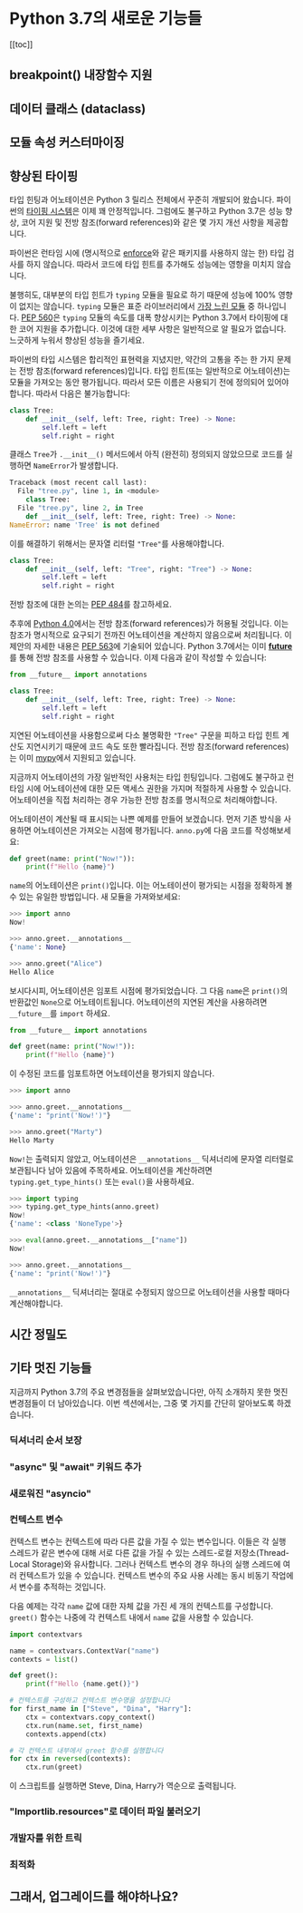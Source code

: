 # Python 3.7의 새로운 기능들

[[toc]]

## breakpoint() 내장함수 지원



## 데이터 클래스 (dataclass)



## 모듈 속성 커스터마이징



## 향상된 타이핑

타입 힌팅과 어노테이션은 Python 3 릴리스 전체에서 꾸준히 개발되어 왔습니다.
파이썬의 [타이핑 시스템](https://www.youtube.com/watch?v=2xWhaALHTvU)은 이제 꽤 안정적입니다.
그럼에도 불구하고 Python 3.7은 성능 향상, 코어 지원 및 전방 참조(forward references)와 같은 몇 가지 개선 사항을 제공합니다.

파이썬은 런타임 시에 (명시적으로 [enforce](https://pypi.org/project/enforce/)와 같은 패키지를 사용하지 않는 한) 타입 검사를 하지 않습니다.
따라서 코드에 타입 힌트를 추가해도 성능에는 영향을 미치지 않습니다.

불행히도, 대부분의 타입 힌트가 `typing` 모듈을 필요로 하기 때문에 성능에 100% 영향이 없지는 않습니다.
`typing` 모듈은 표준 라이브러리에서 [가장 느린 모듈](https://www.python.org/dev/peps/pep-0560/#performance) 중 하나입니다.
[PEP 560](https://www.python.org/dev/peps/pep-0560/)은 `typing` 모듈의 속도를 대폭 향상시키는 Python 3.7에서 타이핑에 대한 코어 지원을 추가합니다.
이것에 대한 세부 사항은 일반적으로 알 필요가 없습니다. 느긋하게 누워서 향상된 성능을 즐기세요.

파이썬의 타입 시스템은 합리적인 표현력을 지녔지만, 약간의 고통을 주는 한 가지 문제는 전방 참조(forward references)입니다.
타입 힌트(또는 일반적으로 어노테이션)는 모듈을 가져오는 동안 평가됩니다.
따라서 모든 이름은 사용되기 전에 정의되어 있어야합니다.
따라서 다음은 불가능합니다:

```python
class Tree:
    def __init__(self, left: Tree, right: Tree) -> None:
        self.left = left
        self.right = right
```

클래스 `Tree`가 `.__init__()` 메서드에서 아직 (완전히) 정의되지 않았으므로 코드를 실행하면 `NameError`가 발생합니다.

```python
Traceback (most recent call last):
  File "tree.py", line 1, in <module>
    class Tree:
  File "tree.py", line 2, in Tree
    def __init__(self, left: Tree, right: Tree) -> None:
NameError: name 'Tree' is not defined
```

이를 해결하기 위해서는 문자열 리터럴 `"Tree"`를 사용해야합니다.

```python
class Tree:
    def __init__(self, left: "Tree", right: "Tree") -> None:
        self.left = left
        self.right = right
```

전방 참조에 대한 논의는 [PEP 484](https://www.python.org/dev/peps/pep-0484/#forward-references)를 참고하세요.

추후에 [Python 4.0](http://www.curiousefficiency.org/posts/2014/08/python-4000.html)에서는 전방 참조(forward references)가 허용될 것입니다.
이는 참조가 명시적으로 요구되기 전까진 어노테이션을 계산하지 않음으로써 처리됩니다.
이 제안의 자세한 내용은 [PEP 563](https://www.python.org/dev/peps/pep-0563/)에 기술되어 있습니다.
Python 3.7에서는 이미 [__future__](https://docs.python.org/3/library/__future__.html)를 통해 전방 참조를 사용할 수 있습니다.
이제 다음과 같이 작성할 수 있습니다:

```python
from __future__ import annotations

class Tree:
    def __init__(self, left: Tree, right: Tree) -> None:
        self.left = left
        self.right = right
```

지연된 어노테이션을 사용함으로써 다소 불명확한 `"Tree"` 구문을 피하고 타입 힌트 계산도 지연시키기 때문에 코드 속도 또한 빨라집니다.
전방 참조(forward references)는 이미 [mypy](http://mypy-lang.org/)에서 지원되고 있습니다.

지금까지 어노테이션의 가장 일반적인 사용처는 타입 힌팅입니다.
그럼에도 불구하고 런타임 시에 어노테이션에 대한 모든 액세스 권한을 가지며 적절하게 사용할 수 있습니다.
어노테이션을 직접 처리하는 경우 가능한 전방 참조를 명시적으로 처리해야합니다.

어노테이션이 계산될 때 표시되는 나쁜 예제를 만들어 보겠습니다.
먼저 기존 방식을 사용하면 어노테이션은 가져오는 시점에 평가됩니다.
`anno.py`에 다음 코드를 작성해보세요:

```python
def greet(name: print("Now!")):
    print(f"Hello {name}")
```

`name`의 어노테이션은 `print()`입니다.
이는 어노테이션이 평가되는 시점을 정확하게 볼 수 있는 유일한 방법입니다.
새 모듈을 가져와보세요:

```python
>>> import anno
Now!

>>> anno.greet.__annotations__
{'name': None}

>>> anno.greet("Alice")
Hello Alice
```

보시다시피, 어노테이션은 임포트 시점에 평가되었습니다.
그 다음 `name`은 `print()`의 반환값인 `None`으로 어노테이트됩니다.
어노테이션의 지연된 계산을 사용하려면 `__future__`를 `import` 하세요.

```python
from __future__ import annotations

def greet(name: print("Now!")):
    print(f"Hello {name}")
```

이 수정된 코드를 임포트하면 어노테이션을 평가되지 않습니다.

```python
>>> import anno

>>> anno.greet.__annotations__
{'name': "print('Now!')"}

>>> anno.greet("Marty")
Hello Marty
```

`Now!`는 출력되지 않았고, 어노테이션은 `__annotations__` 딕셔너리에 문자열 리터럴로 보관됩니다 남아 있음에 주목하세요.
어노테이션을 계산하려면 `typing.get_type_hints()` 또는 `eval()`을 사용하세요.

```python
>>> import typing
>>> typing.get_type_hints(anno.greet)
Now!
{'name': <class 'NoneType'>}

>>> eval(anno.greet.__annotations__["name"])
Now!

>>> anno.greet.__annotations__
{'name': "print('Now!')"}
```

`__annotations__` 딕셔너리는 절대로 수정되지 않으므로 어노테이션을 사용할 때마다 계산해야합니다.


## 시간 정밀도



## 기타 멋진 기능들

지금까지 Python 3.7의 주요 변경점들을 살펴보았습니다만, 아직 소개하지 못한 멋진 변경점들이 더 남아있습니다.
이번 섹션에서는, 그중 몇 가지를 간단히 알아보도록 하겠습니다.

### 딕셔너리 순서 보장



### "async" 및 "await" 키워드 추가



### 새로워진 "asyncio"



### 컨텍스트 변수

컨텍스트 변수는 컨텍스트에 따라 다른 값을 가질 수 있는 변수입니다.
이들은 각 실행 스레드가 같은 변수에 대해 서로 다른 값을 가질 수 있는 스레드-로컬 저장소(Thread-Local Storage)와 유사합니다.
그러나 컨텍스트 변수의 경우 하나의 실행 스레드에 여러 컨텍스트가 있을 수 있습니다.
컨텍스트 변수의 주요 사용 사례는 동시 비동기 작업에서 변수를 추적하는 것입니다.

다음 예제는 각각 `name` 값에 대한 자체 값을 가진 세 개의 컨텍스트를 구성합니다.
`greet()` 함수는 나중에 각 컨텍스트 내에서 `name` 값을 사용할 수 있습니다.

```python
import contextvars

name = contextvars.ContextVar("name")
contexts = list()

def greet():
    print(f"Hello {name.get()}")

# 컨텍스트를 구성하고 컨텍스트 변수명을 설정합니다
for first_name in ["Steve", "Dina", "Harry"]:
    ctx = contextvars.copy_context()
    ctx.run(name.set, first_name)
    contexts.append(ctx)

# 각 컨텍스트 내부에서 greet 함수를 실행합니다
for ctx in reversed(contexts):
    ctx.run(greet)
```

이 스크립트를 실행하면 Steve, Dina, Harry가 역순으로 출력됩니다.

### "Importlib.resources"로 데이터 파일 불러오기



### 개발자를 위한 트릭



### 최적화



## 그래서, 업그레이드를 해야하나요?
